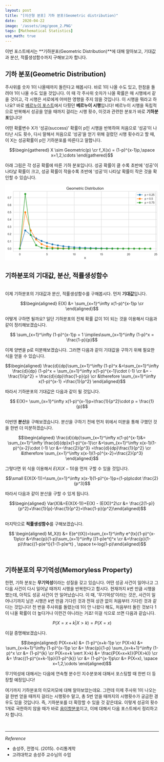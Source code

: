 ```yaml
---
layout: post
title: "[이산형 분포] 기하 분포(Geometric distribution)"
date:   2020-04-22
image: '/assets/img/geom_2.PNG'
tags: [Mathematical Statistics]
use_math: true
---
```


이번 포스트에서는 **기하분포(Geometric Distribution)**에 대해 알아보고, 기대값과 분산, 적률생성함수까지 구해보고자 합니다.
<br>

## 기하 분포(Geometric Distribution)

주사위를 숫자 1이 나올때까지 돌린다고 해봅시다. 바로 1이 나올 수도 있고, 한참을 돌려야 1이 나올 수도 있을 것입니다. 이 때 각 주사위 숫자가 나올 확률은 매 시행에서 같을 것이고, 각 시행은 서로에게 어떠한 영향을 주지 않을 것입니다. 이 시행을 뭐라고 하나요? 바로 [베르누이 포스트](https://soohee410.github.io/discrete_dist1)에서 다뤘던 **베르누이 시행**입니다! 베르누이 시행을 독립적으로 반복해서 성공을 얻을 때까지 걸리는 시행 횟수, 이것과 관련한 분포가 바로 **기하분포**입니다!

어떤 확률변수 X가 ‘성공(success)’ 확률이 p인 시행을 반복하여 처음으로 ‘성공’이 나타난 시도 횟수, 다시 말해서 처음으로 ‘성공’을 얻기 위해 걸렸던 시행 횟수라고 할 때, 이 X는 성공확률이 p인 기하분포를 따른다고 말합니다.

$$\begin{gathered} X \sim Geometric(p) \cr f_X(x) = (1-p)^{x-1}p,\space x=1,2,\cdots \end{gathered}$$

아래 그림은 각 성공 확률에 따른 기하 분포입니다. 성공 확률이 클 수록 초반에 '성공'이 나타날 확률이 크고, 성공 확률이 작을수록 초반에 '성공'이 나타날 확률이 작은 것을 확인할 수 있습니다.

<img src='/assets/img/geom_2.PNG' width='700px'>
<br>

## 기하분포의 기대값, 분산, 적률생성함수

<br> 이제 기하분포의 기대값과 분산, 적률생성함수를 구해봅시다. 먼저 **기대값**입니다.

$$\begin{aligned} E(X) &= \sum_{x=1}^\infty x(1-p)^{x-1}p \cr
 \end{aligned}$$

어떻게 구하면 될까요? 일단 기하분포의 전체 확률 값이 1이 되는 것을 이용해서 다음과 같이 정리해보겠습니다.

$$ \sum_{x=1}^\infty (1-p)^{x-1}p = 1 \implies\sum_{x=1}^\infty (1-p)^x = \frac{1-p}{p}$$

이제 양변을 p로 미분해보겠습니다. 그러면 다음과 같이 기대값을 구하기 위해 필요한 식을 얻을 수 있습니다.

$$\begin{aligned} \frac{d}{dp}\sum_{x=1}^\infty (1-p)^x &=\sum_{x=1}^\infty \frac{d}{dp} (1-p)^x = \sum_{x=1}^\infty x(1-p)^{x-1}\cdot (-1) \cr
&= -\frac{1}{p^2} = \frac{d}{dp}\frac{1-p}{p} \cr
&\therefore \sum_{x=1}^\infty x(1-p)^{x-1} =\frac{1}{p^2} \end{aligned}$$

따라서 기하분포의 기대값은 다음과 같이 될 것입니다.

$$ E(X)= \sum_{x=1}^\infty x(1-p)^{x-1}p=\frac{1}{p^2}\cdot p = \frac{1}{p}$$

<br>이번엔 **분산**을 구해보겠습니다. 분산을 구하기 전에 먼저 위에서 미분을 통해 구했던 것을 한번 더 미분하겠습니다.

$$\begin{aligned} \frac{d}{dp}\sum_{x=1}^\infty x(1-p)^{x-1}&= \sum_{x=1}^\infty \frac{d}{dp}x(1-p)^{x-1}\cr
&=\sum_{x=1}^\infty x(x-1)(1-p)^{x-2}\cdot (-1) \cr
&=-\frac{2}{p^3} =\frac{d}{dp}\frac{1}{p^2} \cr
&\therefore \sum_{x=1}^\infty x(x-1)(1-p)^{x-2}=\frac{2}{p^3} \end{aligned}$$

그렇다면 위 식을 이용해서 $E(X(X-1))$을 먼저 구할 수 있을 것입니다.

$$\small E(X(X-1))=\sum_{x=1}^\infty x(x-1)(1-p)^{x-1}p=(1-p)p\cdot \frac{2}{p^3}$$

따라서 다음과 같이 분산을 구할 수 있게 됩니다.

$$\begin{aligned} Var(X)&=E(X(X-1))+E(X) - (E(X))^2\cr
&= \frac{2(1-p)}{p^2}+\frac{1}{p}-\frac{1}{p^2}=\frac{1-p}{p^2}\end{aligned}$$

<br> 마지막으로 **적률생성함수**를 구해보겠습니다.

$$ \begin{aligned} M_X(t) &= E(e^{tX})=\sum_{x=1}^\infty e^{tx}(1-p)^{x-1}p\cr
&=\frac{p}{1-p}\sum_{x=1}^\infty [(1-p)e^t]^x \cr
&=\frac{p}{1-p}\frac{(1-p)e^t}{1-(1-p)e^t} , \space t<-log(1-p)\end{aligned}$$

<br>

## 기하분포의 무기억성(Memoryless Property)

한편, 기하 분포는 **무기억성**이라는 성질을 갖고 있습니다. 어떤 성공 사건이 일어나고 그 다음 사건이 다시 일어날 때까지 시행을 반복한다고 합시다. 현재까지 $k$번 만큼 시행을 했는데, 아직도 성공 사건이 안 일어났습니다. 이 때, '무기억성'이라는 것은, 사건이 일어나기까지 남은 시행은 $k$번 만큼 기다린 것과 전혀 상관 없이 처음부터 기다린 것과 같다는 것입니다! 천 번을 주사위를 돌렸는데 1이 안 나왔다 해도, 처음부터 돌린 것보다 1이 나올 확률이 더 높다거나 이런건 아니라는 거죠! 이걸 식으로 쓰면 다음과 같습니다.

$$P(X=x+k \vert X>k) = P(X=x)$$

이걸 증명해보겠습니다.

$$\begin{aligned} P(X=x+k) &= (1-p)^{x+k-1}p \cr
P(X>k) &= \sum_{x=k+1}^\infty (1-p)^{x-1}p \cr
&= \frac{p}{1-p} \sum_{x=k+1}^\infty (1-p)^x \cr
&= (1-p)^{k} \cr
P(X=x+k \vert X>k) &= \frac{P(X=x+k)}{P(X>k)} \cr
&= \frac{(1-p)^{x+k-1}p}{(1-p)^{k}} \cr
&= (1-p)^{x-1}p\cr
&= P(X=x), \space x=1,2,\cdots \end{aligned}$$

무기억성에 대해서는 다음에 연속형 분수인 지수분포에 대해서 포스팅할 때 한번 더 등장할 예정입니다!


여기까지 기하분포의 이모저모에 대해 알아보았는데요. 그런데 이제 주사위 1이 나오는 걸 한번 얻을 때까지 걸리는 시행횟수 말고, 총 5번 얻을 때까지의 시행횟수가 궁금한 경우도 있을 것입니다. 즉, 기하분포를 더 확장할 수 있을 것 같은데요. 이렇게 성공의 횟수 1개로 국한하지 않을 때가 바로 [음이항분포](https://soohee410.github.io/discrete_dist5)이고, 이에 대해서 다음 포스트에서 정리하고자 합니다.

<br>



---

$Reference$

-  송성주, 전명식. (2015). 수리통계학
- 고려대학교 송성주 교수님의 수업

